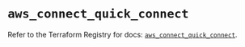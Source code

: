 # `aws_connect_quick_connect`

Refer to the Terraform Registry for docs: [`aws_connect_quick_connect`](https://registry.terraform.io/providers/hashicorp/aws/5.43.0/docs/resources/connect_quick_connect).
